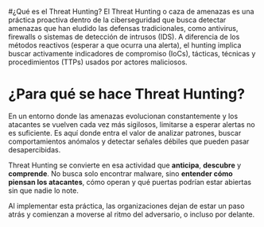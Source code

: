 #¿Qué es el Threat Hunting?
El Threat Hunting o caza de amenazas es una práctica proactiva dentro de la ciberseguridad que busca detectar amenazas que han eludido las defensas tradicionales, como antivirus, firewalls o sistemas de detección de intrusos (IDS). A diferencia de los métodos reactivos (esperar a que ocurra una alerta), el hunting implica buscar activamente indicadores de compromiso (IoCs), tácticas, técnicas y procedimientos (TTPs) usados por actores maliciosos.
# ¿Para qué se hace Threat Hunting?

En un entorno donde las amenazas evolucionan constantemente y los atacantes se vuelven cada vez más sigilosos, limitarse a esperar alertas no es suficiente. Es aquí donde entra el valor de analizar patrones, buscar comportamientos anómalos y detectar señales débiles que pueden pasar desapercibidas.

Threat Hunting se convierte en esa actividad que **anticipa**, **descubre** y **comprende**. No busca solo encontrar malware, sino **entender cómo piensan los atacantes**, cómo operan y qué puertas podrían estar abiertas sin que nadie lo note.

Al implementar esta práctica, las organizaciones dejan de estar un paso atrás y comienzan a moverse al ritmo del adversario, o incluso por delante.

